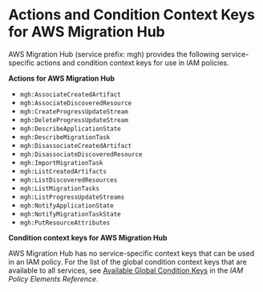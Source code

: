 # Actions and Condition Context Keys for AWS Migration Hub<a name="list_mgh"></a>

AWS Migration Hub \(service prefix: mgh\) provides the following service\-specific actions and condition context keys for use in IAM policies\.

**Actions for AWS Migration Hub**
+ `mgh:AssociateCreatedArtifact`
+ `mgh:AssociateDiscoveredResource`
+ `mgh:CreateProgressUpdateStream`
+ `mgh:DeleteProgressUpdateStream`
+ `mgh:DescribeApplicationState`
+ `mgh:DescribeMigrationTask`
+ `mgh:DisassociateCreatedArtifact`
+ `mgh:DisassociateDiscoveredResource`
+ `mgh:ImportMigrationTask`
+ `mgh:ListCreatedArtifacts`
+ `mgh:ListDiscoveredResources`
+ `mgh:ListMigrationTasks`
+ `mgh:ListProgressUpdateStreams`
+ `mgh:NotifyApplicationState`
+ `mgh:NotifyMigrationTaskState`
+ `mgh:PutResourceAttributes`

**Condition context keys for AWS Migration Hub**

AWS Migration Hub has no service\-specific context keys that can be used in an IAM policy\. For the list of the global condition context keys that are available to all services, see [Available Global Condition Keys](reference_policies_condition-keys.md#AvailableKeys) in the *IAM Policy Elements Reference*\.